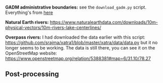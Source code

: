 **GADM administrative boundaries:** see the `download_gadm.py` script. Everything's from [here](https://gadm.org/download_country.html)

**Natural Earth rivers:** https://www.naturalearthdata.com/downloads/10m-physical-vectors/10m-rivers-lake-centerlines/ 

**Overpass rivers:** I had downloaded the data earlier with this script: https://github.com/srajma/xatra1/blob/master/xatra/data/data.py but it no longer seems to be working. The data is still there, you can see it on the OpenStreetMap website: https://www.openstreetmap.org/relation/5388381#map=6/31.10/78.27 

## Post-processing
